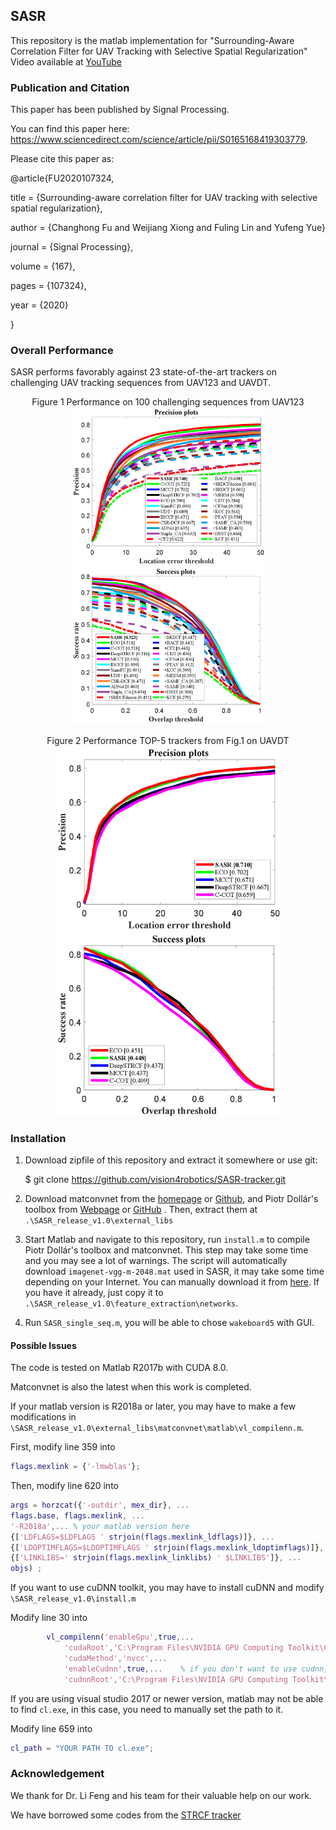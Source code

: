 ## SASR

This repository is the matlab implementation for "Surrounding-Aware Correlation Filter for UAV Tracking  with Selective Spatial Regularization"
Video available at [YouTube](https://youtu.be/VDvuNhQ5UMc)


### Publication and Citation

This paper has been published by Signal Processing.

You can find this paper here: https://www.sciencedirect.com/science/article/pii/S0165168419303779.

Please cite this paper as:

@article{FU2020107324,

title = {Surrounding-aware correlation filter for UAV tracking with selective spatial regularization},

author = {Changhong Fu and Weijiang Xiong and Fuling Lin and Yufeng Yue}

journal = {Signal Processing},

volume = {167},

pages = {107324},

year = {2020}

}

### Overall Performance

SASR performs favorably against 23 state-of-the-art trackers on challenging UAV tracking sequences from UAV123 and UAVDT.

<div  align="left">
    <center>Figure 1 Performance on 100 challenging sequences from UAV123<center>
<img src="assets/UAV123_error-OPE.jpg" style="zoom:30%" />
<img src="assets/UAV123_overlap-OPE.jpg" style="zoom:30%"/>
   <br> <br>
            <center>Figure 2 Performance TOP-5 trackers from Fig.1 on UAVDT<center>
<img src="assets/UAVDT_error-OPE.jpg" style="zoom:35%" />
<img src="assets/UAVDT_overlap-OPE.jpg" style="zoom:35%"/>
</div>



### Installation

1. Download zipfile of this repository and extract it somewhere or use git:

   $ git clone <https://github.com/vision4robotics/SASR-tracker.git>

2. Download matconvnet from the [homepage](http://www.vlfeat.org/matconvnet) or [Github](<https://github.com/vlfeat/matconvnet>), and Piotr Dollár's toolbox from [Webpage]( <https://pdollar.github.io/toolbox/>) or [GitHub](https://github.com/pdollar/toolbox) . Then, extract them at `.\SASR_release_v1.0\external_libs`

3. Start Matlab and navigate to this repository, run `install.m` to compile Piotr Dollár's toolbox and matconvnet. This step may take some time and you may see a lot of warnings. The script will automatically download `imagenet-vgg-m-2048.mat` used in SASR, it may take some time depending on your Internet. You can manually download it from [here](http://www.vlfeat.org/matconvnet/models/imagenet-vgg-m-2048.mat). If you have it already, just copy it to `.\SASR_release_v1.0\feature_extraction\networks`. 

4. Run `SASR_single_seq.m`, you will be able to chose `wakeboard5` with GUI.



#### Possible Issues

The code is tested on Matlab R2017b with CUDA 8.0.

Matconvnet is also the latest when this work is completed.

If your matlab version is R2018a or later, you may have to make a few modifications in `\SASR_release_v1.0\external_libs\matconvnet\matlab\vl_compilenn.m`.

First, modify line 359 into 

```matlab
flags.mexlink = {'-lmwblas'};
```

Then, modify line 620 into

```matlab
args = horzcat({'-outdir', mex_dir}, ...
flags.base, flags.mexlink, ...
'-R2018a',... % your matlab version here
{['LDFLAGS=$LDFLAGS ' strjoin(flags.mexlink_ldflags)]}, ...
{['LDOPTIMFLAGS=$LDOPTIMFLAGS ' strjoin(flags.mexlink_ldoptimflags)]}, ...
{['LINKLIBS=' strjoin(flags.mexlink_linklibs) ' $LINKLIBS']}, ...
objs) ;
```

If you want to use cuDNN toolkit, you may have to install cuDNN and modify `\SASR_release_v1.0\install.m`

Modify line 30 into 

```matlab
        vl_compilenn('enableGpu',true,...
            'cudaRoot','C:\Program Files\NVIDIA GPU Computing Toolkit\CUDA\v9.0',...% path to your cuda
            'cudaMethod','nvcc',...
            'enableCudnn',true,...    % if you don't want to use cudnn, set it to 'false'
            'cudnnRoot','C:\Program Files\NVIDIA GPU Computing Toolkit\CUDA\v9.0'); % path to your cudnn
```



If you are using visual studio 2017 or newer version, matlab may not be able to find `cl.exe`, in this case, you need to manually set the path to it.

Modify line 659 into

```matlab
cl_path = "YOUR PATH TO cl.exe";
```







### Acknowledgement

We thank for Dr. Li Feng and his team for their valuable help on our work.

We have borrowed some codes from the [STRCF tracker](<https://github.com/lifeng9472/STRCF>) 




